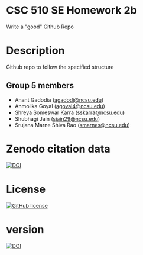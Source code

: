 # CSC 510 SE Homework 2b 
Write a "good" Github Repo

# Description
Github repo to follow the specified structure

## Group 5 members
- Anant Gadodia (agadodi@ncsu.edu)
- Anmolika Goyal (agoyal4@ncsu.edu)
- Shreya Someswar Karra (sskarra@ncsu.edu)
- Shubhagi Jain (sjain29@ncsu.edu)
- Srujana Marne Shiva Rao (smarnes@ncsu.edu)

# Zenodo citation data
[![DOI](https://zenodo.org/badge/DOI/10.5281/zenodo.5366712.svg)](https://doi.org/10.5281/zenodo.5366712)
# License
[![GitHub license](https://img.shields.io/github/license/AnmolikaGoyal/CSC510_HW2b)](https://github.com/AnmolikaGoyal/CSC510_HW2b/blob/main/LICENSE)
# version 
[![DOI](https://zenodo.org/badge/DOI/10.5281/zenodo.5366712.svg)](https://doi.org/10.5281/zenodo.5366712)

